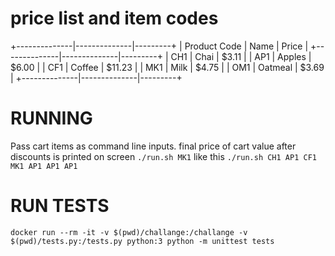 # price list and item codes
+--------------|--------------|---------+
| Product Code |     Name     |  Price  |
+--------------|--------------|---------+
|     CH1      |   Chai       |  $3.11  |
|     AP1      |   Apples     |  $6.00  |
|     CF1      |   Coffee     | $11.23  |
|     MK1      |   Milk       |  $4.75  |
|     OM1      |   Oatmeal    |  $3.69  |
+--------------|--------------|---------+


# RUNNING
Pass cart items as command line inputs. final price of cart value after discounts is printed on screen
`./run.sh MK1`
like this 
`./run.sh CH1 AP1 CF1 MK1 AP1 AP1 AP1`

# RUN TESTS
`docker run --rm -it -v $(pwd)/challange:/challange -v $(pwd)/tests.py:/tests.py python:3 python -m unittest tests`

